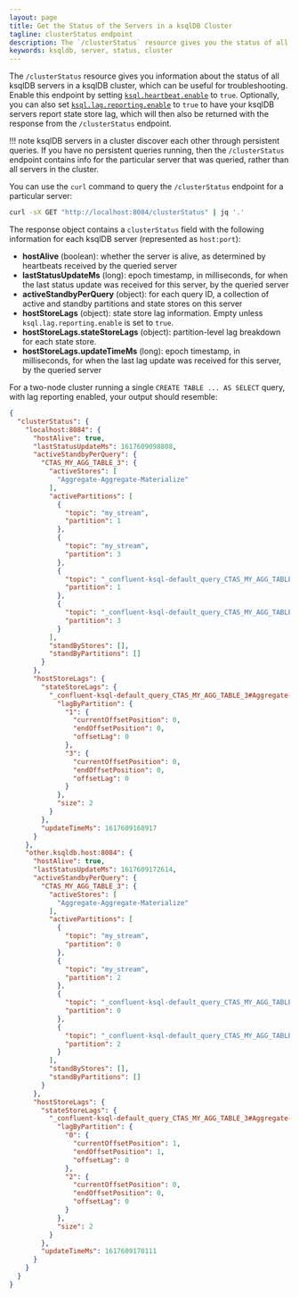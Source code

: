```yaml
---
layout: page
title: Get the Status of the Servers in a ksqlDB Cluster 
tagline: clusterStatus endpoint
description: The `/clusterStatus` resource gives you the status of all servers in a ksqlDB cluster
keywords: ksqldb, server, status, cluster
---
```


The `/clusterStatus` resource gives you information about the status of all
ksqlDB servers in a ksqlDB cluster, which can be useful for troubleshooting. 
Enable this endpoint by setting [`ksql.heartbeat.enable`](../../reference/server-configuration.md#ksqlheartbeatenable) 
to `true`. Optionally, you can also set [`ksql.lag.reporting.enable`](../../reference/server-configuration.md#ksqllagreportingenable) 
to `true` to have your ksqlDB servers report state store lag, which will 
then also be returned with the response from the `/clusterStatus` endpoint.

!!! note
      ksqlDB servers in a cluster discover each other through persistent queries.
      If you have no persistent queries running, then the `/clusterStatus` endpoint
      contains info for the particular server that was queried, rather than
      all servers in the cluster.  

You can use the `curl` command to query the `/clusterStatus` endpoint
for a particular server:

```bash
curl -sX GET "http://localhost:8084/clusterStatus" | jq '.'
```

The response object contains a `clusterStatus` field with the following
information for each ksqlDB server (represented as `host:port`):

- **hostAlive** (boolean): whether the server is alive, as determined by
  heartbeats received by the queried server
- **lastStatusUpdateMs** (long): epoch timestamp, in milliseconds, for when the
  last status update was received for this server, by the queried server 
- **activeStandbyPerQuery** (object): for each query ID, a collection of 
  active and standby partitions and state stores on this server
- **hostStoreLags** (object): state store lag information. Empty unless
  `ksql.lag.reporting.enable` is set to `true`.
- **hostStoreLags.stateStoreLags** (object): partition-level lag breakdown
  for each state store.
- **hostStoreLags.updateTimeMs** (long): epoch timestamp, in milliseconds, for when 
  the last lag update was received for this server, by the queried server

For a two-node cluster running a single `CREATE TABLE ... AS SELECT` query, 
with lag reporting enabled, your output should resemble:

```json
{
  "clusterStatus": {
    "localhost:8084": {
      "hostAlive": true,
      "lastStatusUpdateMs": 1617609098808,
      "activeStandbyPerQuery": {
        "CTAS_MY_AGG_TABLE_3": {
          "activeStores": [
            "Aggregate-Aggregate-Materialize"
          ],
          "activePartitions": [
            {
              "topic": "my_stream",
              "partition": 1
            },
            {
              "topic": "my_stream",
              "partition": 3
            },
            {
              "topic": "_confluent-ksql-default_query_CTAS_MY_AGG_TABLE_3-Aggregate-GroupBy-repartition",
              "partition": 1
            },
            {
              "topic": "_confluent-ksql-default_query_CTAS_MY_AGG_TABLE_3-Aggregate-GroupBy-repartition",
              "partition": 3
            }
          ],
          "standByStores": [],
          "standByPartitions": []
        }
      },
      "hostStoreLags": {
        "stateStoreLags": {
          "_confluent-ksql-default_query_CTAS_MY_AGG_TABLE_3#Aggregate-Aggregate-Materialize": {
            "lagByPartition": {
              "1": {
                "currentOffsetPosition": 0,
                "endOffsetPosition": 0,
                "offsetLag": 0
              },
              "3": {
                "currentOffsetPosition": 0,
                "endOffsetPosition": 0,
                "offsetLag": 0
              }
            },
            "size": 2
          }
        },
        "updateTimeMs": 1617609168917
      }
    },
    "other.ksqldb.host:8084": {
      "hostAlive": true,
      "lastStatusUpdateMs": 1617609172614,
      "activeStandbyPerQuery": {
        "CTAS_MY_AGG_TABLE_3": {
          "activeStores": [
            "Aggregate-Aggregate-Materialize"
          ],
          "activePartitions": [
            {
              "topic": "my_stream",
              "partition": 0
            },
            {
              "topic": "my_stream",
              "partition": 2
            },
            {
              "topic": "_confluent-ksql-default_query_CTAS_MY_AGG_TABLE_3-Aggregate-GroupBy-repartition",
              "partition": 0
            },
            {
              "topic": "_confluent-ksql-default_query_CTAS_MY_AGG_TABLE_3-Aggregate-GroupBy-repartition",
              "partition": 2
            }
          ],
          "standByStores": [],
          "standByPartitions": []
        }
      },
      "hostStoreLags": {
        "stateStoreLags": {
          "_confluent-ksql-default_query_CTAS_MY_AGG_TABLE_3#Aggregate-Aggregate-Materialize": {
            "lagByPartition": {
              "0": {
                "currentOffsetPosition": 1,
                "endOffsetPosition": 1,
                "offsetLag": 0
              },
              "2": {
                "currentOffsetPosition": 0,
                "endOffsetPosition": 0,
                "offsetLag": 0
              }
            },
            "size": 2
          }
        },
        "updateTimeMs": 1617609170111
      }
    }
  }
}
```


